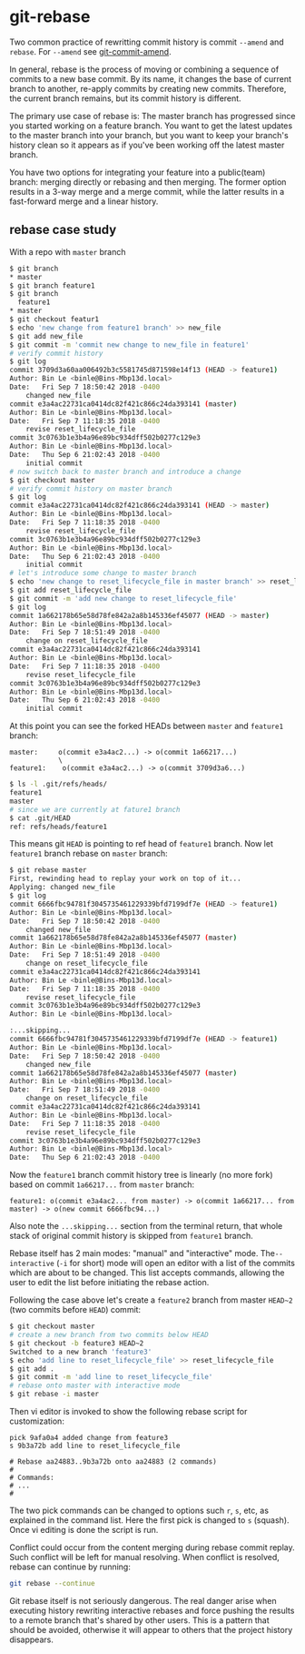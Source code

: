 # git-rebase

Two common practice of rewritting commit history is commit ```--amend``` and ```rebase```. For ```--amend``` see [git-commit-amend](./git-commit-amend.md).

In general, rebase is the process of moving or combining a sequence of commits to a new base commit. By its name, it changes the base of current branch to another, re-apply commits by creating new commits. Therefore, the current branch remains, but its commit history is different.

The primary use case of rebase is: 
The master branch has progressed since you started working on a feature branch. You want to get the latest updates to the master branch into your branch, but you want to keep your branch's history clean so it appears as if you've been working off the latest master branch.

You have two options for integrating your feature into a public(team) branch: merging directly or rebasing and then merging. The former option results in a 3-way merge and a merge commit, while the latter results in a fast-forward merge and a linear history. 

## rebase case study

With a repo with ```master``` branch
```bash
$ git branch
* master
$ git branch feature1
$ git branch
  feature1
* master
$ git checkout featur1
$ echo 'new change from feature1 branch' >> new_file
$ git add new_file
$ git commit -m 'commit new change to new_file in feature1'
# verify commit history
$ git log
commit 3709d3a60aa006492b3c5581745d871598e14f13 (HEAD -> feature1)
Author: Bin Le <binle@Bins-Mbp13d.local>
Date:   Fri Sep 7 18:50:42 2018 -0400
    changed new_file
commit e3a4ac22731ca0414dc82f421c866c24da393141 (master)
Author: Bin Le <binle@Bins-Mbp13d.local>
Date:   Fri Sep 7 11:18:35 2018 -0400
    revise reset_lifecycle_file
commit 3c0763b1e3b4a96e89bc934dff502b0277c129e3
Author: Bin Le <binle@Bins-Mbp13d.local>
Date:   Thu Sep 6 21:02:43 2018 -0400
    initial commit
# now switch back to master branch and introduce a change
$ git checkout master
# verify commit history on master branch
$ git log
commit e3a4ac22731ca0414dc82f421c866c24da393141 (HEAD -> master)
Author: Bin Le <binle@Bins-Mbp13d.local>
Date:   Fri Sep 7 11:18:35 2018 -0400
    revise reset_lifecycle_file
commit 3c0763b1e3b4a96e89bc934dff502b0277c129e3
Author: Bin Le <binle@Bins-Mbp13d.local>
Date:   Thu Sep 6 21:02:43 2018 -0400
    initial commit
# let's introduce some change to master branch
$ echo 'new change to reset_lifecycle_file in master branch' >> reset_lifecycle_file
$ git add reset_lifecycle_file
$ git commit -m 'add new change to reset_lifecycle_file'
$ git log
commit 1a662178b65e58d78fe842a2a8b145336ef45077 (HEAD -> master)
Author: Bin Le <binle@Bins-Mbp13d.local>
Date:   Fri Sep 7 18:51:49 2018 -0400
    change on reset_lifecycle_file
commit e3a4ac22731ca0414dc82f421c866c24da393141
Author: Bin Le <binle@Bins-Mbp13d.local>
Date:   Fri Sep 7 11:18:35 2018 -0400
    revise reset_lifecycle_file
commit 3c0763b1e3b4a96e89bc934dff502b0277c129e3
Author: Bin Le <binle@Bins-Mbp13d.local>
Date:   Thu Sep 6 21:02:43 2018 -0400
    initial commit
```

At this point you can see the forked HEADs between ```master``` and ```feature1``` branch:

```
master:     o(commit e3a4ac2...) -> o(commit 1a66217...)
            \
feature1:    o(commit e3a4ac2...) -> o(commit 3709d3a6...)
```
```bash
$ ls -l .git/refs/heads/
feature1	
master
# since we are currently at fature1 branch
$ cat .git/HEAD
ref: refs/heads/feature1
```

This means git ```HEAD``` is pointing to ref head of ```feature1``` branch.
Now let ```feature1``` branch rebase on ```master``` branch:

```bash
$ git rebase master
First, rewinding head to replay your work on top of it...
Applying: changed new_file
$ git log
commit 6666fbc94781f3045735461229339bfd7199df7e (HEAD -> feature1)
Author: Bin Le <binle@Bins-Mbp13d.local>
Date:   Fri Sep 7 18:50:42 2018 -0400
    changed new_file
commit 1a662178b65e58d78fe842a2a8b145336ef45077 (master)
Author: Bin Le <binle@Bins-Mbp13d.local>
Date:   Fri Sep 7 18:51:49 2018 -0400
    change on reset_lifecycle_file
commit e3a4ac22731ca0414dc82f421c866c24da393141
Author: Bin Le <binle@Bins-Mbp13d.local>
Date:   Fri Sep 7 11:18:35 2018 -0400
    revise reset_lifecycle_file
commit 3c0763b1e3b4a96e89bc934dff502b0277c129e3
Author: Bin Le <binle@Bins-Mbp13d.local>

:...skipping...
commit 6666fbc94781f3045735461229339bfd7199df7e (HEAD -> feature1)
Author: Bin Le <binle@Bins-Mbp13d.local>
Date:   Fri Sep 7 18:50:42 2018 -0400
    changed new_file
commit 1a662178b65e58d78fe842a2a8b145336ef45077 (master)
Author: Bin Le <binle@Bins-Mbp13d.local>
Date:   Fri Sep 7 18:51:49 2018 -0400
    change on reset_lifecycle_file
commit e3a4ac22731ca0414dc82f421c866c24da393141
Author: Bin Le <binle@Bins-Mbp13d.local>
Date:   Fri Sep 7 11:18:35 2018 -0400
    revise reset_lifecycle_file
commit 3c0763b1e3b4a96e89bc934dff502b0277c129e3
Author: Bin Le <binle@Bins-Mbp13d.local>
Date:   Thu Sep 6 21:02:43 2018 -0400
```

Now the ```feature1``` branch commit history tree is linearly (no more fork) based on commit ```1a66217...``` from ```master``` branch:

```
feature1: o(commit e3a4ac2... from master) -> o(commit 1a66217... from master) -> o(new commit 6666fbc94...)
```

Also note the ```...skipping...``` section from the terminal return, that whole stack of original commit history is skipped from ```feature1``` branch.

Rebase itself has 2 main modes: "manual" and "interactive" mode. The```--interactive``` (```-i``` for short) mode will open an editor with a list of the commits which are about to be changed. This list accepts commands, allowing the user to edit the list before initiating the rebase action.

Following the case above let's create a ```feature2``` branch from master ```HEAD~2``` (two commits before ```HEAD```) commit:
```bash
$ git checkout master
# create a new branch from two commits below HEAD
$ git checkout -b feature3 HEAD~2
Switched to a new branch 'feature3'
$ echo 'add line to reset_lifecycle_file' >> reset_lifecycle_file
$ git add .
$ git commit -m 'add line to reset_lifecycle_file'
# rebase onto master with interactive mode
$ git rebase -i master
```

Then vi editor is invoked to show the following rebase script for customization:
```
pick 9afa0a4 added change from feature3
s 9b3a72b add line to reset_lifecycle_file

# Rebase aa24883..9b3a72b onto aa24883 (2 commands)
#
# Commands:
# ...
#
```
The two pick commands can be changed to options such ```r```, ```s```, etc, as explained in the command list.
Here the first pick is changed to ```s``` (squash). Once vi editing is done the script is run. 

Conflict could occur from the content merging during rebase commit replay. Such conflict will be left for manual resolving. When conflict is resolved, rebase can continue by running:
```bash
git rebase --continue
```


Git rebase itself is not seriously dangerous. The real danger arise when executing history rewriting interactive rebases and force pushing the results to a remote branch that's shared by other users. This is a pattern that should be avoided, otherwise it will appear to others that the project history disappears.
